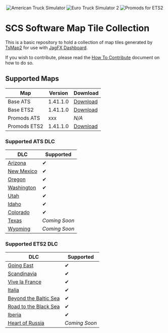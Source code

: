 <p align="center">
    <img src="https://img.shields.io/badge/ATS-v1.41.1.0-ff0000?style=for-the-badge" alt="American Truck Simulator">
    <img src="https://img.shields.io/badge/ETS2-v1.41.1.0-orange?style=for-the-badge" alt="Euro Truck Simulator 2">
    <img src="https://img.shields.io/badge/Promods-v1.41.1.0-e6e600?style=for-the-badge" alt="Promods for ETS2">
</p>

# SCS Software Map Tile Collection
This is a basic repository to hold a collection of map tiles generated by [TsMap2][TsMap2] for use with [JagFX Dashboard][Dashboard].

If you wish to contribute, please read the [How To Contribute](/CONTRIBUTE.md) document on how to do so.

## Supported Maps

Map | Version | Download
--- | --- | ---
Base ATS | 1.41.1.0 | [Download][ATS Map]
Base ETS2 | 1.41.1.0 | [Download][ETS2 Map]
Promods ATS | xxx | *N/A*
Promods ETS2 | 1.41.1.0 | [Download][ETS2 Promods]

### Supported ATS DLC

DLC | Supported
--- | ---
[Arizona][Arizona] | ✔
[New Mexico][New Mexico] | ✔
[Oregon][Oregon] | ✔
[Washington][Washington] | ✔
[Utah][Utah] | ✔
[Idaho][Idaho] | ✔
[Colorado][Colorado] | ✔
[Texas][Texas] | *Coming Soon*
[Wyoming][Wyoming] | *Coming Soon*

### Supported ETS2 DLC

DLC | Supported
--- | ---
[Going East][Going East] | ✔
[Scandinavia][Scandinavia] | ✔
[Vive la France][France] | ✔
[Italia][Italia] | ✔
[Beyond the Baltic Sea][Baltic Sea] | ✔
[Road to the Black Sea][Black Sea] | ✔
[Iberia][Iberia] | ✔
[Heart of Russia][Russia] | *Coming Soon*


[ATS Map]: https://github.com/TwinDragon/SCS_Map_Tiles/releases/download/1.41.1.0/ATS_map_1.41.1.0.7z
[ETS2 Map]: https://github.com/TwinDragon/SCS_Map_Tiles/releases/download/1.41.1.0/ETS2_Map_1.41.1.0.7z
[ETS2 Promods]: https://github.com/TwinDragon/SCS_Map_Tiles/releases/download/1.41.1.0/ETS2_promods_1.41.7z
[Dashboard]: https://github.com/JAGFx/ets2-dashboard-skin
[TsMap2]: https://github.com/JAGFx/ts-map

[Arizona]: https://store.steampowered.com/app/463740/American_Truck_Simulator__Arizona/
[Colorado]: https://store.steampowered.com/app/1209471/American_Truck_Simulator__Colorado/
[Idaho]: https://store.steampowered.com/app/1209470/American_Truck_Simulator__Idaho/
[New Mexico]: https://store.steampowered.com/app/684630/American_Truck_Simulator__New_Mexico/
[Oregon]: https://store.steampowered.com/app/800370/American_Truck_Simulator__Oregon/
[Texas]: https://store.steampowered.com/app/1465750/American_Truck_Simulator__Texas/
[Utah]: https://store.steampowered.com/app/1104880/American_Truck_Simulator__Utah/
[Washington]: https://store.steampowered.com/app/1015160/American_Truck_Simulator__Washington/
[Wyoming]: https://store.steampowered.com/app/1415692/American_Truck_Simulator__Wyoming/

[Going East]: https://store.steampowered.com/app/227310/Euro_Truck_Simulator_2__Going_East/
[Scandinavia]: https://store.steampowered.com/app/304212/Euro_Truck_Simulator_2__Scandinavia/
[France]: https://store.steampowered.com/app/531130/Euro_Truck_Simulator_2__Vive_la_France/
[Italia]: https://store.steampowered.com/app/558244/Euro_Truck_Simulator_2__Italia/
[Baltic Sea]: https://store.steampowered.com/app/925580/Euro_Truck_Simulator_2__Beyond_the_Baltic_Sea/
[Black Sea]: https://store.steampowered.com/app/1056760/Euro_Truck_Simulator_2__Road_to_the_Black_Sea/
[Iberia]: https://store.steampowered.com/app/1209460/Euro_Truck_Simulator_2__Iberia/
[Russia]: https://store.steampowered.com/app/1536500/Euro_Truck_Simulator_2__Heart_of_Russia/